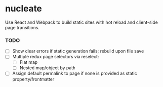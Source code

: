 # nucleate
Use React and Webpack to build static sites with hot reload and client-side page transitions.

### TODO

- [ ] Show clear errors if static generation fails; rebuild upon file save
- [ ] Multiple redux page selectors via reselect:
  - [ ] Flat map
  - [ ] Nested map/object by path
- [ ] Assign default permalink to page if none is provided as static property/frontmatter
